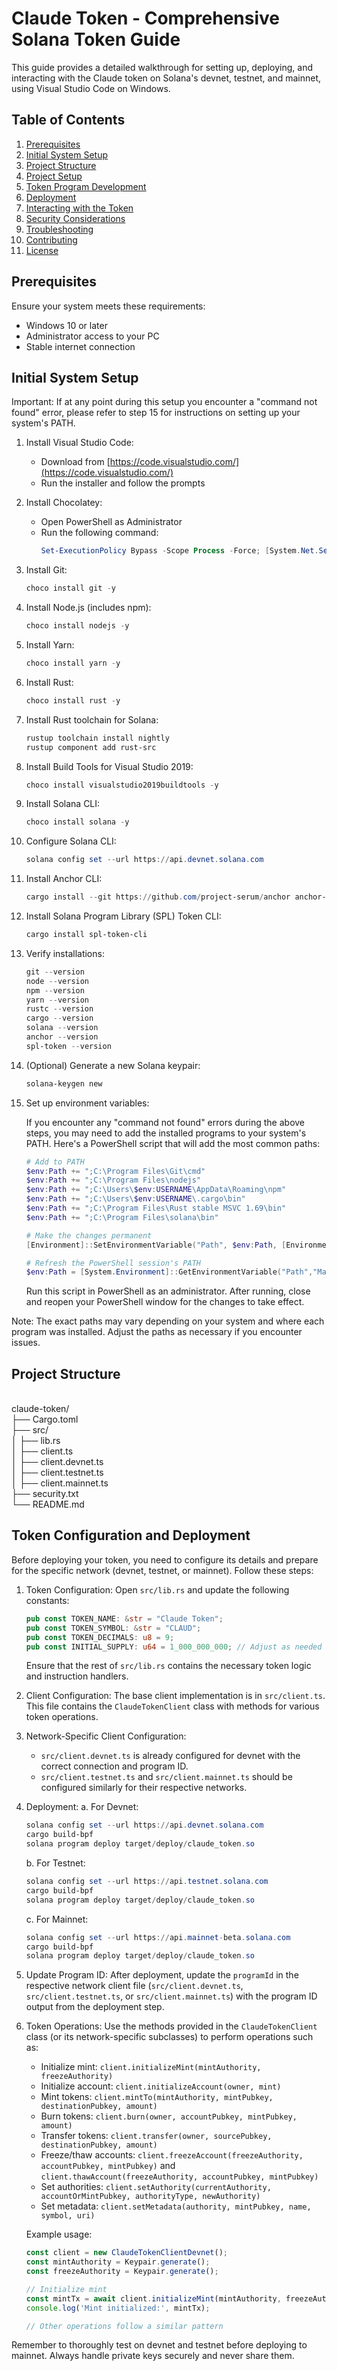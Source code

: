 # Claude Token - Comprehensive Solana Token Guide

This guide provides a detailed walkthrough for setting up, deploying, and interacting with the Claude token on Solana's devnet, testnet, and mainnet, using Visual Studio Code on Windows.

## Table of Contents

1. [Prerequisites](#prerequisites)
2. [Initial System Setup](#initial-system-setup)
3. [Project Structure](#project-structure)
4. [Project Setup](#project-setup)
5. [Token Program Development](#token-program-development)
6. [Deployment](#deployment)
7. [Interacting with the Token](#interacting-with-the-token)
8. [Security Considerations](#security-considerations)
9. [Troubleshooting](#troubleshooting)
10. [Contributing](#contributing)
11. [License](#license)

## Prerequisites

Ensure your system meets these requirements:
- Windows 10 or later
- Administrator access to your PC
- Stable internet connection

## Initial System Setup

Important: If at any point during this setup you encounter a "command not found" error, please refer to step 15 for instructions on setting up your system's PATH.

1. Install Visual Studio Code:
   - Download from [https://code.visualstudio.com/](https://code.visualstudio.com/)
   - Run the installer and follow the prompts

2. Install Chocolatey:
   - Open PowerShell as Administrator
   - Run the following command:
     ```powershell
     Set-ExecutionPolicy Bypass -Scope Process -Force; [System.Net.ServicePointManager]::SecurityProtocol = [System.Net.ServicePointManager]::SecurityProtocol -bor 3072; iex ((New-Object System.Net.WebClient).DownloadString('https://chocolatey.org/install.ps1'))
     ```

3. Install Git:
   ```powershell
   choco install git -y
   ```

4. Install Node.js (includes npm):
   ```powershell
   choco install nodejs -y
   ```

5. Install Yarn:
   ```powershell
   choco install yarn -y
   ```

6. Install Rust:
   ```powershell
   choco install rust -y
   ```

7. Install Rust toolchain for Solana:
   ```powershell
   rustup toolchain install nightly
   rustup component add rust-src
   ```

8. Install Build Tools for Visual Studio 2019:
   ```powershell
   choco install visualstudio2019buildtools -y
   ```

9. Install Solana CLI:
   ```powershell
   choco install solana -y
   ```

10. Configure Solana CLI:
    ```powershell
    solana config set --url https://api.devnet.solana.com
    ```

11. Install Anchor CLI:
    ```powershell
    cargo install --git https://github.com/project-serum/anchor anchor-cli --locked
    ```

12. Install Solana Program Library (SPL) Token CLI:
    ```powershell
    cargo install spl-token-cli
    ```

13. Verify installations:
    ```powershell
    git --version
    node --version
    npm --version
    yarn --version
    rustc --version
    cargo --version
    solana --version
    anchor --version
    spl-token --version
    ```

14. (Optional) Generate a new Solana keypair:
    ```powershell
    solana-keygen new
    ```

15. Set up environment variables:
    
    If you encounter any "command not found" errors during the above steps, you may need to add the installed programs to your system's PATH. Here's a PowerShell script that will add the most common paths:

    ```powershell
    # Add to PATH
    $env:Path += ";C:\Program Files\Git\cmd"
    $env:Path += ";C:\Program Files\nodejs"
    $env:Path += ";C:\Users\$env:USERNAME\AppData\Roaming\npm"
    $env:Path += ";C:\Users\$env:USERNAME\.cargo\bin"
    $env:Path += ";C:\Program Files\Rust stable MSVC 1.69\bin"
    $env:Path += ";C:\Program Files\solana\bin"

    # Make the changes permanent
    [Environment]::SetEnvironmentVariable("Path", $env:Path, [EnvironmentVariableTarget]::User)

    # Refresh the PowerShell session's PATH
    $env:Path = [System.Environment]::GetEnvironmentVariable("Path","Machine") + ";" + [System.Environment]::GetEnvironmentVariable("Path","User")
    ```

    Run this script in PowerShell as an administrator. After running, close and reopen your PowerShell window for the changes to take effect.

Note: The exact paths may vary depending on your system and where each program was installed. Adjust the paths as necessary if you encounter issues.

## Project Structure
<br>
claude-token/
<br>├── Cargo.toml
<br>├── src/
<br>│   ├── lib.rs
<br>│   ├── client.ts
<br>│   ├── client.devnet.ts
<br>│   ├── client.testnet.ts
<br>│   ├── client.mainnet.ts
<br>├── security.txt
<br>└── README.md
<br>

## Token Configuration and Deployment

Before deploying your token, you need to configure its details and prepare for the specific network (devnet, testnet, or mainnet). Follow these steps:

1. Token Configuration:
   Open `src/lib.rs` and update the following constants:
   ```rust
   pub const TOKEN_NAME: &str = "Claude Token";
   pub const TOKEN_SYMBOL: &str = "CLAUD";
   pub const TOKEN_DECIMALS: u8 = 9;
   pub const INITIAL_SUPPLY: u64 = 1_000_000_000; // Adjust as needed
   ```
   Ensure that the rest of `src/lib.rs` contains the necessary token logic and instruction handlers.

2. Client Configuration:
   The base client implementation is in `src/client.ts`. This file contains the `ClaudeTokenClient` class with methods for various token operations.

3. Network-Specific Client Configuration:
   - `src/client.devnet.ts` is already configured for devnet with the correct connection and program ID.
   - `src/client.testnet.ts` and `src/client.mainnet.ts` should be configured similarly for their respective networks.

4. Deployment:
   a. For Devnet:
      ```powershell
      solana config set --url https://api.devnet.solana.com
      cargo build-bpf
      solana program deploy target/deploy/claude_token.so
      ```
   
   b. For Testnet:
      ```powershell
      solana config set --url https://api.testnet.solana.com
      cargo build-bpf
      solana program deploy target/deploy/claude_token.so
      ```
   
   c. For Mainnet:
      ```powershell
      solana config set --url https://api.mainnet-beta.solana.com
      cargo build-bpf
      solana program deploy target/deploy/claude_token.so
      ```

5. Update Program ID:
   After deployment, update the `programId` in the respective network client file (`src/client.devnet.ts`, `src/client.testnet.ts`, or `src/client.mainnet.ts`) with the program ID output from the deployment step.

6. Token Operations:
   Use the methods provided in the `ClaudeTokenClient` class (or its network-specific subclasses) to perform operations such as:
   - Initialize mint: `client.initializeMint(mintAuthority, freezeAuthority)`
   - Initialize account: `client.initializeAccount(owner, mint)`
   - Mint tokens: `client.mintTo(mintAuthority, mintPubkey, destinationPubkey, amount)`
   - Burn tokens: `client.burn(owner, accountPubkey, mintPubkey, amount)`
   - Transfer tokens: `client.transfer(owner, sourcePubkey, destinationPubkey, amount)`
   - Freeze/thaw accounts: `client.freezeAccount(freezeAuthority, accountPubkey, mintPubkey)` and `client.thawAccount(freezeAuthority, accountPubkey, mintPubkey)`
   - Set authorities: `client.setAuthority(currentAuthority, accountOrMintPubkey, authorityType, newAuthority)`
   - Set metadata: `client.setMetadata(authority, mintPubkey, name, symbol, uri)`

   Example usage:
   ```typescript
   const client = new ClaudeTokenClientDevnet();
   const mintAuthority = Keypair.generate();
   const freezeAuthority = Keypair.generate();

   // Initialize mint
   const mintTx = await client.initializeMint(mintAuthority, freezeAuthority);
   console.log('Mint initialized:', mintTx);

   // Other operations follow a similar pattern
   ```

Remember to thoroughly test on devnet and testnet before deploying to mainnet. Always handle private keys securely and never share them.

